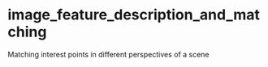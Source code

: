 # image_feature_description_and_matching
Matching interest points in different perspectives of a scene
